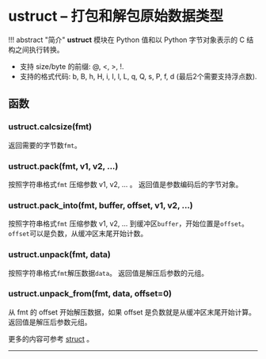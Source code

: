 # **ustruct** – 打包和解包原始数据类型

!!! abstract "简介"
    **ustruct** 模块在 Python 值和以 Python 字节对象表示的 C 结构之间执行转换。

- 支持 size/byte 的前缀: @, <, >, !.
- 支持的格式代码: b, B, h, H, i, I, l, L, q, Q, s, P, f, d (最后2个需要支持浮点数).

## 函数

### **ustruct.calcsize**(fmt)  
  返回需要的字节数`fmt`。

### **ustruct.pack**(fmt, v1, v2, ...)  
  按照字符串格式`fmt` 压缩参数 v1, v2, ... 。 返回值是参数编码后的字节对象。

### **ustruct.pack_into**(fmt, buffer, offset, v1, v2, ...)  
  按照字符串格式`fmt` 压缩参数 v1, v2, ... 到缓冲区`buffer`，开始位置是`offset`。`offset`可以是负数，从缓冲区末尾开始计数。

### **ustruct.unpack**(fmt, data)  
  按照字符串格式`fmt`解压数据`data`。 返回值是解压后参数的元组。

### **ustruct.unpack_from**(fmt, data, offset=0)  
  从 fmt 的 offset 开始解压数据，如果 offset 是负数就是从缓冲区末尾开始计算。 返回值是解压后参数元组。

更多的内容可参考  [struct](https://docs.python.org/3/library/struct.html) 。

----------